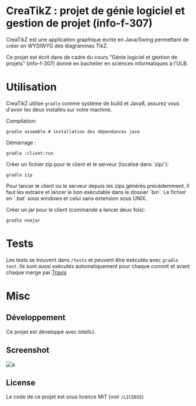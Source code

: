 # CreaTikZ : projet de génie logiciel et gestion de projet (info-f-307)

CreaTikZ est une application graphique écrite en Java/Swing permettant de créer en WYSIWYG des diagrammes TikZ.

Ce projet est écrit dans de cadre du cours "Génie logiciel et gestion de projets" (info-f-307)
donné en bachelier en sciences informatiques à l'ULB.

# Utilisation

CreaTikZ utilise `gradle` comme système de build et Java8, assurez vous d'avoir les deux installés sur votre machine.

Compilation:

    gradle assemble # installation des dépendances java

Démarrage : 

    gradle :client:run

Créer un fichier zip pour le client et le serveur (localisé dans ´zip/´):

    gradle zip

Pour lancer le client ou le serveur depuis les zips générés précédemment, il faut les extraire et lancer le bon exécutable dans le dossier ´bin´.
Le fichier en ´.bat´ sous windows et celui sans extension sous UNIX.

Créer un jar pour le client (commande a lancer deux fois):

    gradle onejar


# Tests

Les tests se trouvent dans `/tests` et peuvent être exécutés avec `gradle test`.
Ils sont aussi exécutés automatiquement pour chaque commit et avant chaque merge par [Travis](http://travis-ci.com)

# Misc

## Développement

Ce projet est développé avec IntelliJ.

## Screenshot

![a](http://i.imgur.com/Lb8OelD.png)

## License

Le code de ce projet est sous licence MIT (voir `/LICENSE`)
